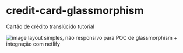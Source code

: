 # credit-card-glassmorphism
Cartão de crédito translúcido tutorial 


![image](https://user-images.githubusercontent.com/35180706/175794253-9705307d-7ce2-4ff4-9a02-1382b3217128.png)
layout simples, não responsivo para POC de glassmorphism + integração com netlify
